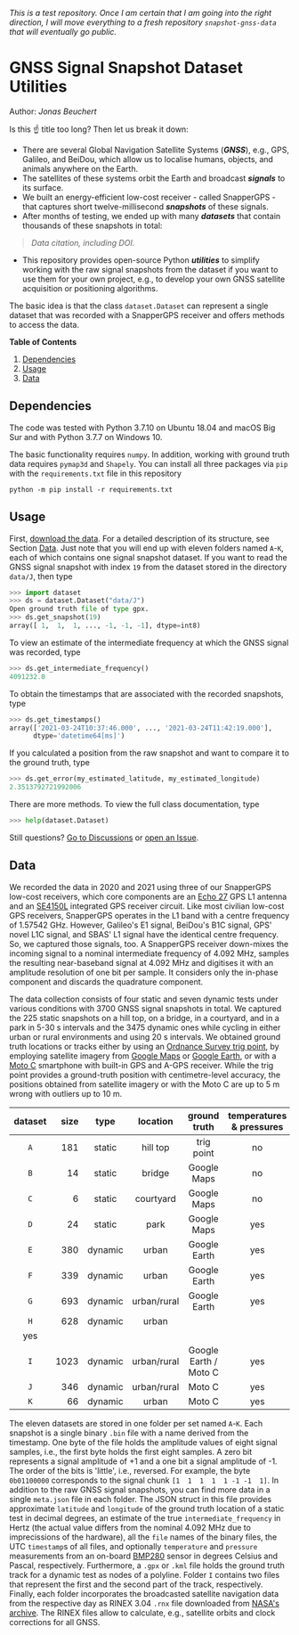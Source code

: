 *This is a test repository. Once I am certain that I am going into the right direction, I will move everything to a fresh repository `snapshot-gnss-data` that will eventually go public.*

# GNSS Signal Snapshot Dataset Utilities

Author: *Jonas Beuchert*

Is this :point_up: title too long? Then let us break it down:

* There are several Global Navigation Satellite Systems (***GNSS***), e.g., GPS, Galileo, and BeiDou, which allow us to localise humans, objects, and animals anywhere on the Earth.
* The satellites of these systems orbit the Earth and broadcast ***signals*** to its surface.
* We built an energy-efficient low-cost receiver - called SnapperGPS -  that captures short twelve-millisecond ***snapshots*** of these signals.
* After months of testing, we ended up with many ***datasets*** that contain thousands of these snapshots in total:

> *Data citation, including DOI.*

* This repository provides open-source Python ***utilities*** to simplify working with the raw signal snapshots from the dataset if you want to use them for your own project, e.g., to develop your own GNSS satellite acquisition or positioning algorithms.

The basic idea is that the class `dataset.Dataset` can represent a single dataset that was recorded with a SnapperGPS receiver and offers methods to access the data.

**Table of Contents**
1. [Dependencies](#dependencies)
2. [Usage](#usage)
3. [Data](#data)

## Dependencies

The code was tested with Python 3.7.10 on Ubuntu 18.04 and macOS Big Sur and with Python 3.7.7 on Windows 10.

The basic functionality requires `numpy`. In addition, working with ground truth data requires `pymap3d` and `Shapely`. You can install all three packages via `pip` with the `requirements.txt` file in this repository

```shell
python -m pip install -r requirements.txt
```

## Usage

First, [download the data](doi). For a detailed description of its structure, see Section [Data](#data). Just note that you will end up with eleven folders named `A`-`K`, each of which contains one signal snapshot dataset. If you want to read the GNSS signal snapshot with index `19` from the dataset stored in the directory `data/J`, then type

```python repl
>>> import dataset
>>> ds = dataset.Dataset("data/J")
Open ground truth file of type gpx.
>>> ds.get_snapshot(19)
array([ 1,  1,  1, ..., -1, -1, -1], dtype=int8)
```

To view an estimate of the intermediate frequency at which the GNSS signal was recorded, type

```python repl
>>> ds.get_intermediate_frequency()
4091232.0
```

To obtain the timestamps that are associated with the recorded snapshots, type

```python repl
>>> ds.get_timestamps()
array(['2021-03-24T10:37:46.000', ..., '2021-03-24T11:42:19.000'],
      dtype='datetime64[ms]')
```

If you calculated a position from the raw snapshot and want to compare it to the ground truth, type

```python repl
>>> ds.get_error(my_estimated_latitude, my_estimated_longitude)
2.3513792721992006
```

There are more methods. To view the full class documentation, type

```python repl
>>> help(dataset.Dataset)
```

Still questions? [Go to Discussions](https://github.com/JonasBchrt/snapshot-gnss-data-test/discussions) or [open an Issue](https://github.com/JonasBchrt/snapshot-gnss-data-test/issues).

## Data

We recorded the data in 2020 and 2021 using three of our SnapperGPS low-cost receivers, which core components are an [Echo 27](https://www.siretta.com/products/antennas/echo-27/) GPS L1 antenna and an [SE4150L](https://www.skyworksinc.com/Products/Amplifiers/SE4150L) integrated GPS receiver circuit. Like most civilian low-cost GPS receivers, SnapperGPS operates in the L1 band with a centre frequency of 1.57542 GHz. However, Galileo's E1 signal, BeiDou's B1C signal, GPS' novel L1C signal, and SBAS' L1 signal have the identical centre frequency. So, we captured those signals, too. A SnapperGPS receiver down-mixes the incoming signal to a nominal intermediate frequency of 4.092 MHz, samples the resulting near-baseband signal at 4.092 MHz and digitises it with an amplitude resolution of one bit per sample. It considers only the in-phase component and discards the quadrature component.

The data collection consists of four static and seven dynamic tests under various conditions with 3700 GNSS signal snapshots in total.
We captured the 225 static snapshots on a hill top, on a bridge, in a courtyard, and in a park in 5-30 s intervals and the 3475 dynamic ones while cycling in either urban or rural environments and using 20 s intervals.
We obtained ground truth locations or tracks either by using an [Ordnance Survey trig point](https://www.ordnancesurvey.co.uk/gps/legacy-control-information/triangulation-stations), by employing satellite imagery from [Google Maps](https://www.google.com/maps) or [Google Earth](https://www.google.com/earth/), or with a [Moto C](https://www.motorola-support.com/uk-en/?page=device/motorola/moto-c/specifications) smartphone with built-in GPS and A-GPS receiver.
While the trig point provides a ground-truth position with centimetre-level accuracy, the positions obtained from satellite imagery or with the Moto C are up to 5 m wrong with outliers up to 10 m.

| dataset | size | type    | location    | ground truth          | temperatures & pressures |
|:-------:| ----:|:-------:|:-----------:|:---------------------:|:------------------------:|
| `A`     |  181 | static  | hill top    | trig point            | no                       |
| `B`     |   14 | static  | bridge      | Google Maps           | no                       |
| `C`     |    6 | static  | courtyard   | Google Maps           | no                       |
| `D`     |   24 | static  | park        | Google Maps           | yes                      |
| `E`     |  380 | dynamic | urban       | Google Earth          | yes                      |
| `F`     |  339 | dynamic | urban       | Google Earth          | yes                      |
| `G`     |  693 | dynamic | urban/rural | Google Earth          | yes                      |
| `H`     |  628 | dynamic | urban       | 
| yes                      |
| `I`     | 1023 | dynamic | urban/rural | Google Earth / Moto C | yes                      |
| `J`     |  346 | dynamic | urban/rural | Moto C                | yes                      |
| `K`     |   66 | dynamic | urban       | Moto C                | yes                      |

The eleven datasets are stored in one folder per set named `A`-`K`. Each snapshot is a single binary `.bin` file with a name derived from the timestamp. One byte of the file holds the amplitude values of eight signal samples, i.e., the first byte holds the first eight samples. A zero bit represents a signal amplitude of +1 and a one bit a signal amplitude of -1. The order of the bits is 'little', i.e., reversed. For example, the byte `0b01100000` corresponds to the signal chunk `[1  1  1  1  1 -1 -1  1]`. In addition to the raw GNSS signal snapshots, you can find more data in a single `meta.json` file in each folder. The JSON struct in this file provides approximate `latitude` and `longitude` of the ground truth location of a static test in decimal degrees, an estimate of the true `intermediate_frequency` in Hertz (the actual value differs from the nominal 4.092 MHz due to imprecissions of the hardware), all the `file` names of the binary files, the UTC `timestamp`s of all files, and optionally `temperature` and `pressure` measurements from an on-board [BMP280](https://www.bosch-sensortec.com/products/environmental-sensors/pressure-sensors/bmp280/) sensor in degrees Celsius and Pascal, respectively. Furthermore, a `.gpx` or `.kml` file holds the ground truth track for a dynamic test as nodes of a polyline. Folder `I` contains two files that represent the first and the second part of the track, respectively. Finally, each folder incorporates the broadcasted satellite navigation data from the respective day as RINEX 3.04 `.rnx` file downloaded from [NASA's archive](https://cddis.nasa.gov/archive/gnss/data/daily/). The RINEX files allow to calculate, e.g., satellite orbits and clock corrections for all GNSS.
